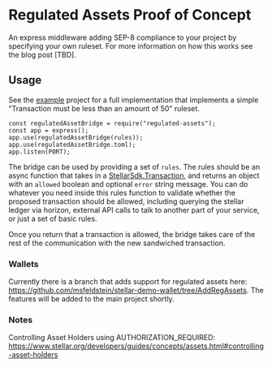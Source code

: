 # Regulated Assets Proof of Concept

An express middleware adding SEP-8 compliance to your project by specifying your own ruleset.  For more information on how this works see the blog post [TBD].

## Usage

See the [example](/example/index.js) project for a full implementation that implements a simple "Transaction must be less than an amount of 50" ruleset.

```
const regulatedAssetBridge = require("regulated-assets");
const app = express();
app.use(regulatedAssetBridge(rules));
app.use(regulatedAssetBridge.toml);
app.listen(PORT);
```

The bridge can be used by providing a set of `rules`.  The rules should be an async function that takes in a [StellarSdk.Transaction](https://stellar.github.io/js-stellar-sdk/Transaction.html), and returns an object with an `allowed` boolean and optional `error` string message.  You can do whatever you need inside this rules function to validate whether the proposed transaction should be allowed, including querying the stellar ledger via horizon, external API calls to talk to another part of your service, or just a set of basic rules.

Once you return that a transaction is allowed, the bridge takes care of the rest of the communication with the new sandwiched transaction.

### Wallets

Currently there is a branch that adds support for regulated assets here: https://github.com/msfeldstein/stellar-demo-wallet/tree/AddRegAssets.  The features will be added to the main project shortly.

### Notes

Controlling Asset Holders using AUTHORIZATION_REQUIRED: https://www.stellar.org/developers/guides/concepts/assets.html#controlling-asset-holders
